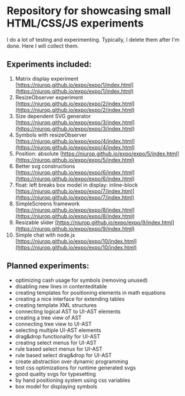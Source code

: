 # Repository for showcasing small HTML/CSS/JS experiments

I do a lot of testing and experimenting. Typically, I delete them after I'm done. Here I will collect them.

## Experiments included:

1. Matrix display experiment [https://niurop.github.io/expo/expo/1/index.html](https://niurop.github.io/expo/expo/1/index.html)
2. ResizeObserver experiment [https://niurop.github.io/expo/expo/2/index.html](https://niurop.github.io/expo/expo/2/index.html)
3. Size dependent SVG generator [https://niurop.github.io/expo/expo/3/index.html](https://niurop.github.io/expo/expo/3/index.html)
4. Symbols with resizeObserver [https://niurop.github.io/expo/expo/4/index.html](https://niurop.github.io/expo/expo/4/index.html)
5. Position: absolute [https://niurop.github.io/expo/expo/5/index.html](https://niurop.github.io/expo/expo/5/index.html)
6. Better svg constructions [https://niurop.github.io/expo/expo/6/index.html](https://niurop.github.io/expo/expo/6/index.html)
7. float: left breaks box model in display: inline-block [https://niurop.github.io/expo/expo/7/index.html](https://niurop.github.io/expo/expo/7/index.html)
8. SimpleScreens framework [https://niurop.github.io/expo/expo/8/index.html](https://niurop.github.io/expo/expo/8/index.html)
9. Resizable slider [https://niurop.github.io/expo/expo/9/index.html](https://niurop.github.io/expo/expo/9/index.html)
10. Simple chat with node.js [https://niurop.github.io/expo/expo/10/index.html](https://niurop.github.io/expo/expo/10/index.html)

## Planned experiments:

- optimizing cash usage for symbols (removing unused)
- disabling new lines in contenteditable
- creating templates for positioning elements in math equations
- creating a nice interface for extending tables
- creating template XML structures
- connecting logical AST to UI-AST elements
- creating a tree view of AST
- connecting tree view to UI-AST
- selecting multiple UI-AST elements
- drag&drop functionality for UI-AST
- creating select menus for UI-AST
- rule based select menus for UI-AST
- rule based select drag&drop for UI-AST
- create abstraction over dynamic programming
- test css optimizations for runtime generated svgs
- good quality svgs for typesetting
- by hand positioning system using css variables
- box model for displaying symbols
